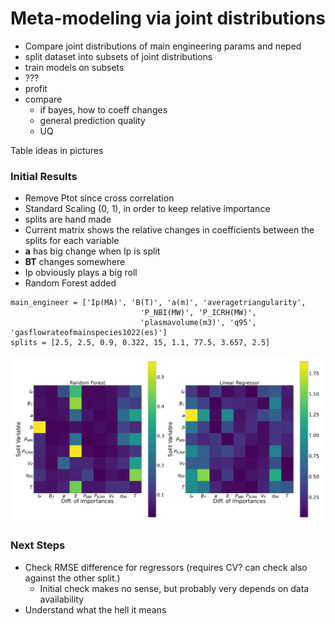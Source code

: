 # Meta-modeling via joint distributions

- Compare joint distributions of main engineering params and neped
- split dataset into subsets of joint distributions
- train models on subsets
- ???
- profit
- compare
	- if bayes, how to coeff changes
	- general prediction quality
	- UQ

Table ideas in pictures

### Initial Results

- Remove Ptot since cross correlation
- Standard Scaling (0, 1), in order to keep relative importance
- splits are hand made
- Current matrix shows the relative changes in coefficients between the splits for each variable
- **a** has big change when Ip is split
- **BT** changes somewhere
- Ip obviously plays a big roll
- Random Forest added

```
main_engineer = ['Ip(MA)', 'B(T)', 'a(m)', 'averagetriangularity',
							 'P_NBI(MW)', 'P_ICRH(MW)',
							 'plasmavolume(m3)', 'q95', 'gasflowrateofmainspecies1022(es)']
splits = [2.5, 2.5, 0.9, 0.322, 15, 1.1, 77.5, 3.657, 2.5]
```



![initial results](https://github.com/fusionby2030/greedy-pillows/blob/master/etc/joint-dist-results-23-06-21.png)

### Next Steps

- Check RMSE difference for regressors (requires CV? can check also against the other split.)
	- Initial check makes no sense, but probably very depends on data availability
- Understand what the hell it means
